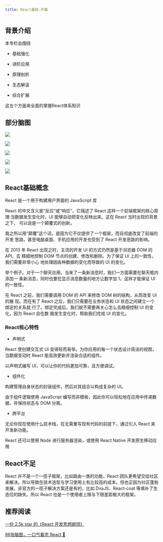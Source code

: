 ```yaml
---
title: React基础-开篇
---
```


## 背景介绍

本专栏会围绕

- 基础强化

- 进阶应用

- 原理剖析

- 生态解读

- 综合扩展

这五个方面来全面的掌握React体系知识

## 部分脑图

![](https://vp-blog-img.oss-cn-shanghai.aliyuncs.com/2021/react/2.2.0%E5%85%A8%E6%A0%88%E5%A4%A7%E5%89%8D%E7%AB%AF%E4%B9%8B%E9%AB%98%E7%BA%A7%E8%BF%9B%E9%98%B6-React%E5%9F%BA%E7%A1%80.png)

![](https://vp-blog-img.oss-cn-shanghai.aliyuncs.com/2021/react/2.2.0%E5%85%A8%E6%A0%88%E5%A4%A7%E5%89%8D%E7%AB%AF%E4%B9%8B%E9%AB%98%E7%BA%A7%E8%BF%9B%E9%98%B6-React%E5%BF%85%E7%AD%94%E4%BA%8C.png)

![](https://vp-blog-img.oss-cn-shanghai.aliyuncs.com/2021/react/2.2.1%E5%85%A8%E6%A0%88%E5%A4%A7%E5%89%8D%E7%AB%AF%E4%B9%8B%E9%AB%98%E7%BA%A7%E8%BF%9B%E9%98%B6-ReactHooks.png)

![](https://vp-blog-img.oss-cn-shanghai.aliyuncs.com/2021/react/2.2.1%E5%85%A8%E6%A0%88%E5%A4%A7%E5%89%8D%E7%AB%AF%E4%B9%8B%E9%AB%98%E7%BA%A7%E8%BF%9B%E9%98%B6-React%E7%94%9F%E6%80%81.png)

![](https://vp-blog-img.oss-cn-shanghai.aliyuncs.com/2021/react/2.2.3%E5%85%A8%E6%A0%88%E5%A4%A7%E5%89%8D%E7%AB%AF%E4%B9%8B%E9%AB%98%E7%BA%A7%E8%BF%9B%E9%98%B6-React%E6%BA%90%E7%A0%81.png)

## React基础概念

React 是一个用于构建用户界面的 JavaScript 库

React 的中文含义是“反应”或“响应”，它描述了 React 这样一个前端框架的核心原 理:当数据发生变化时，UI 能够自动把变化反映出来。这在 React 当时出现的背景之下， 可以说是一个颠覆式的创新。

我之所以用“颠覆”这个词，是因为它不仅提供了一个框架，而且彻底改变了前端的开发 思路，甚至电脑桌面、手机应用的开发也受到了 React 开发思路的影响。

在 2013 年 React 出现之时，主流的开发 UI 的方式仍然是基于浏览器 DOM 的 API，去 精细地控制 DOM 节点的创建、修改和删除。为了保证 UI 上的一致性，我们需要非常小心 地处理因各种数据的变化而导致的 UI 的变化。

举个例子。对于一个聊天应用，当来了一条新消息时，我们一方面需要在聊天框内添加一 条新消息，同时也要在显示消息数量的地方让数字加 1，这样才能保证 UI 的一致性。

在 React 之前，我们需要调用 DOM 的 API 来修改 DOM 树的结构，从而改变 UI 的展 现。而在有了 React 之后，我们只需要在业务状态和 UI 状态之间建立一个绑定的关系就 行了。绑定完成后，我们就不需要再关心怎么去精细控制 UI 的变化，因为 React 会在数 据发生变化时，帮助我们完成 UI 的变化。

### React核心特性

- 声明式

React 使创建交互式 UI 变得轻而易举。为你应用的每一个状态设计简洁的视图，当数据变动时 React 能高效更新并渲染合适的组件。

以声明式编写 UI，可以让你的代码更加可靠，且方便调试。

- 组件化

构建管理自身状态的封装组件，然后对其组合以构成复杂的 UI。

由于组件逻辑使用 JavaScript 编写而非模板，因此你可以轻松地在应用中传递数据，并保持状态与 DOM 分离。

- 跨平台

无论你现在使用什么技术栈，在无需重写现有代码的前提下，通过引入 React 来开发新功能。

React 还可以使用 Node 进行服务器渲染，或使用 React Native 开发原生移动应用

## React不足

React 并不是一个一揽子框架，比如路由一类的功能，React 团队更希望交给社区来解决。所以导致在技术选型与学习使用上有比较高的成本。但也正因为社区蓬勃发展，非官方的一揽子解决方案还是有的，比如 DvaJS、React-coat 等填补了生态位的缺失。所以 React 也是一个使用者上限与下限差距极大的框架。


## 推荐阅读

[一份 2.5k star 的《React 开发思想纲领》](https://mp.weixin.qq.com/s/IrsqQxU7-IPh0S8HerJOsw)

[86张脑图，一口气看完 React 🎉](https://juejin.cn/post/7085145274200358949)
